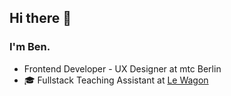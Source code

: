 ## Hi there 👋
### I'm Ben.

- Frontend Developer - UX Designer at mtc Berlin 
- 🎓 Fullstack Teaching Assistant at [Le Wagon](https://www.lewagon.com/)
